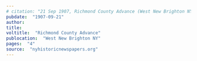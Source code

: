 ```yaml
---
# citation: "21 Sep 1907, Richmond County Advance (West New Brighton NY), p4, nyhistoricnewspapers.org."
pubdate:  "1907-09-21"
author: 
title: 
voltitle:  "Richmond County Advance"
publocation:  "West New Brighton NY"
pages:  "4"
source:  "nyhistoricnewspapers.org"
---
```







